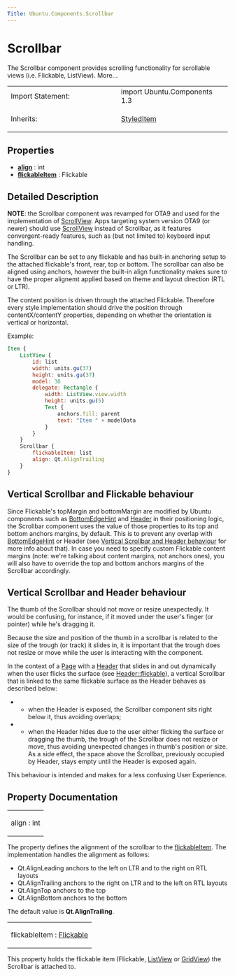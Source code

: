 ```yaml
---
Title: Ubuntu.Components.Scrollbar
---
```

        
Scrollbar
=========

<span class="subtitle"></span>
The Scrollbar component provides scrolling functionality for scrollable views (i.e. Flickable, ListView). More...

<table>
<colgroup>
<col width="50%" />
<col width="50%" />
</colgroup>
<tbody>
<tr class="odd">
<td>Import Statement:</td>
<td>import Ubuntu.Components 1.3</td>
</tr>
<tr class="even">
<td>Inherits:</td>
<td><p><a href="Ubuntu.Components.StyledItem.md">StyledItem</a></p></td>
</tr>
</tbody>
</table>

<span id="properties"></span>
Properties
----------

-   ****[align](#align-prop)**** : int
-   ****[flickableItem](#flickableItem-prop)**** : Flickable

<span id="details"></span>
Detailed Description
--------------------

**NOTE**: the Scrollbar component was revamped for OTA9 and used for the implementation of [ScrollView](../Ubuntu.Components.ScrollView.md). Apps targeting system version OTA9 (or newer) should use [ScrollView](../Ubuntu.Components.ScrollView.md) instead of Scrollbar, as it features convergent-ready features, such as (but not limited to) keyboard input handling.

The Scrollbar can be set to any flickable and has built-in anchoring setup to the attached flickable's front, rear, top or bottom. The scrollbar can also be aligned using anchors, however the built-in align functionality makes sure to have the proper alignemt applied based on theme and layout direction (RTL or LTR).

The content position is driven through the attached Flickable. Therefore every style implementation should drive the position through contentX/contentY properties, depending on whether the orientation is vertical or horizontal.

Example:

``` qml
Item {
    ListView {
        id: list
        width: units.gu(37)
        height: units.gu(37)
        model: 30
        delegate: Rectangle {
            width: ListView.view.width
            height: units.gu(5)
            Text {
                anchors.fill: parent
                text: "Item " + modelData
            }
        }
    }
    Scrollbar {
        flickableItem: list
        align: Qt.AlignTrailing
    }
}
```

<span id="vertical-scrollbar-and-flickable-behaviour"></span>
Vertical Scrollbar and Flickable behaviour
------------------------------------------

Since Flickable's topMargin and bottomMargin are modified by Ubuntu components such as [BottomEdgeHint](../Ubuntu.Components.BottomEdgeHint.md) and [Header](../Ubuntu.Components.Header.md) in their positioning logic, the Scrollbar component uses the value of those properties to its top and bottom anchors margins, by default. This is to prevent any overlap with [BottomEdgeHint](../Ubuntu.Components.BottomEdgeHint.md) or Header (see [Vertical Scrollbar and Header behaviour](#vertical-scrollbar-and-header-behaviour) for more info about that). In case you need to specify custom Flickable content margins (note: we're talking about content margins, not anchors ones), you will also have to override the top and bottom anchors margins of the Scrollbar accordingly.

<span id="vertical-scrollbar-and-header-behaviour"></span>
Vertical Scrollbar and Header behaviour
---------------------------------------

The thumb of the Scrollbar should not move or resize unexpectedly. It would be confusing, for instance, if it moved under the user's finger (or pointer) while he's dragging it.

Because the size and position of the thumb in a scrollbar is related to the size of the trough (or track) it slides in, it is important that the trough does not resize or move while the user is interacting with the component.

In the context of a [Page](../Ubuntu.Components.Page.md) with a [Header](../Ubuntu.Components.Header.md) that slides in and out dynamically when the user flicks the surface (see [Header::flickable](../Ubuntu.Components.Header.md#flickable-prop)), a vertical Scrollbar that is linked to the same flickable surface as the Header behaves as described below:

-   - when the Header is exposed, the Scrollbar component sits right below it, thus avoiding overlaps;
-   - when the Header hides due to the user either flicking the surface or dragging the thumb, the trough of the Scrollbar does not resize or move, thus avoiding unexpected changes in thumb's position or size. As a side effect, the space above the Scrollbar, previously occupied by Header, stays empty until the Header is exposed again.

This behaviour is intended and makes for a less confusing User Experience.

Property Documentation
----------------------

<table>
<colgroup>
<col width="100%" />
</colgroup>
<tbody>
<tr class="odd">
<td><p><span id="align-prop"></span><span class="name">align</span> : <span class="type">int</span></p></td>
</tr>
</tbody>
</table>

The property defines the alignment of the scrollbar to the [flickableItem](#flickableItem-prop). The implementation handles the alignment as follows:

-   Qt.AlignLeading anchors to the left on LTR and to the right on RTL layouts
-   Qt.AlignTrailing anchors to the right on LTR and to the left on RTL layouts
-   Qt.AlignTop anchors to the top
-   Qt.AlignBottom anchors to the bottom

The default value is **Qt.AlignTrailing**.

<table>
<colgroup>
<col width="100%" />
</colgroup>
<tbody>
<tr class="odd">
<td><p><span id="flickableItem-prop"></span><span class="name">flickableItem</span> : <span class="type"><a href="QtQuick.Flickable.md">Flickable</a></span></p></td>
</tr>
</tbody>
</table>

This property holds the flickable item (Flickable, [ListView](../QtQuick.ListView.md) or [GridView](../../sdk-14.10/QtQuick.qtquick-draganddrop-example.md#gridview)) the Scrollbar is attached to.


